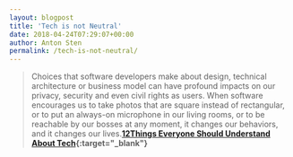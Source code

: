 ```yaml
---
layout: blogpost
title: 'Tech is not Neutral'
date: 2018-04-24T07:29:07+00:00
author: Anton Sten
permalink: /tech-is-not-neutral/
---
```


>Choices that software developers make about design, technical architecture or business model can have profound impacts on our privacy, security and even civil rights as users. When software encourages us to take photos that are square instead of rectangular, or to put an always-on microphone in our living rooms, or to be reachable by our bosses at any moment, it changes our behaviors, and it changes our lives.**[12Things Everyone Should Understand About Tech](http://anildash.com/2018/04/07/12-things-everyone-should-understand-about-tech/){:target="_blank"}**

